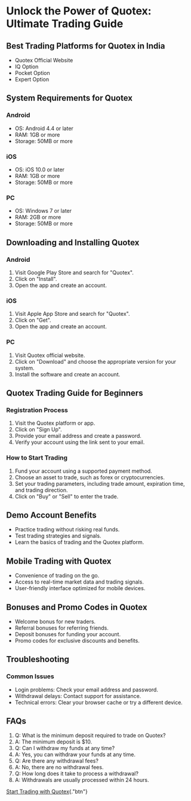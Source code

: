 # Unlock the Power of Quotex: Ultimate Trading Guide

## Best Trading Platforms for Quotex in India

-   Quotex Official Website
-   IQ Option
-   Pocket Option
-   Expert Option

## System Requirements for Quotex

### Android

-   OS: Android 4.4 or later
-   RAM: 1GB or more
-   Storage: 50MB or more

### iOS

-   OS: iOS 10.0 or later
-   RAM: 1GB or more
-   Storage: 50MB or more

### PC

-   OS: Windows 7 or later
-   RAM: 2GB or more
-   Storage: 50MB or more

## Downloading and Installing Quotex

### Android

1.  Visit Google Play Store and search for "Quotex".
2.  Click on "Install".
3.  Open the app and create an account.

### iOS

1.  Visit Apple App Store and search for "Quotex".
2.  Click on "Get".
3.  Open the app and create an account.

### PC

1.  Visit Quotex official website.
2.  Click on "Download" and choose the appropriate version for
    your system.
3.  Install the software and create an account.

## Quotex Trading Guide for Beginners

### Registration Process

1.  Visit the Quotex platform or app.
2.  Click on "Sign Up".
3.  Provide your email address and create a password.
4.  Verify your account using the link sent to your email.

### How to Start Trading

1.  Fund your account using a supported payment method.
2.  Choose an asset to trade, such as forex or cryptocurrencies.
3.  Set your trading parameters, including trade amount, expiration
    time, and trading direction.
4.  Click on "Buy" or "Sell" to enter the trade.

## Demo Account Benefits

-   Practice trading without risking real funds.
-   Test trading strategies and signals.
-   Learn the basics of trading and the Quotex platform.

## Mobile Trading with Quotex

-   Convenience of trading on the go.
-   Access to real-time market data and trading signals.
-   User-friendly interface optimized for mobile devices.

## Bonuses and Promo Codes in Quotex

-   Welcome bonus for new traders.
-   Referral bonuses for referring friends.
-   Deposit bonuses for funding your account.
-   Promo codes for exclusive discounts and benefits.

## Troubleshooting

### Common Issues

-   Login problems: Check your email address and password.
-   Withdrawal delays: Contact support for assistance.
-   Technical errors: Clear your browser cache or try a different
    device.

## FAQs

1.  Q: What is the minimum deposit required to trade on Quotex?
2.  A: The minimum deposit is \$10.
3.  Q: Can I withdraw my funds at any time?
4.  A: Yes, you can withdraw your funds at any time.
5.  Q: Are there any withdrawal fees?
6.  A: No, there are no withdrawal fees.
7.  Q: How long does it take to process a withdrawal?
8.  A: Withdrawals are usually processed within 24 hours.

[Start Trading with
Quotex](\%22https://traff.sbs/brokerqxsignup\%22){."btn"}

